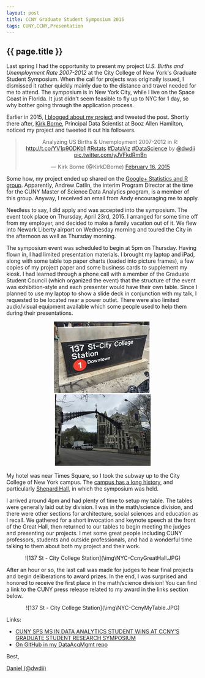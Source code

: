 ```yaml
---
layout: post
title: CCNY Graduate Student Symposium 2015
tags: CUNY,CCNY,Presentation
---
```

{{ page.title }}
----------------
Last spring I had the opportunity to present my project *U.S. Births and Unemployment Rate 2007-2012* at the City College of New York's
Graduate Student Symposium. When the call for projects was originally issued, I dismissed it rather quickly mainly due to the distance
and travel needed for me to attend. The symposium is in New York City, while I live on the Space Coast in Florida. It just didn't seem
feasible to fly up to NYC for 1 day, so why bother going through the application process.

Earlier in 2015, [I blogged about my project](http://dwdii.github.io/2015/01/27/US-Births-And-Unemployment-2007-2012.html) and tweeted the post. Shortly there after, [Kirk Borne](https://twitter.com/kirkdborne/), Principal Data Scientist at Booz Allen Hamilton, noticed my project and tweeted it out his followers.

<center>
<blockquote class="twitter-tweet" lang="en"><p lang="en" dir="ltr">Analyzing US Births &amp; Unemployment 2007-2012 in R: <a href="http://t.co/YV1p9ODKb1">http://t.co/YV1p9ODKb1</a> <a href="https://twitter.com/hashtag/Rstats?src=hash">#Rstats</a> <a href="https://twitter.com/hashtag/DataViz?src=hash">#DataViz</a> <a href="https://twitter.com/hashtag/DataScience?src=hash">#DataScience</a> by <a href="https://twitter.com/dwdii">@dwdii</a> <a href="http://t.co/yJVFkdRmBn">pic.twitter.com/yJVFkdRmBn</a></p>&mdash; Kirk Borne (@KirkDBorne) <a href="https://twitter.com/KirkDBorne/status/567385158484250624">February 16, 2015</a></blockquote>
<script async src="https://platform.twitter.com/widgets.js" charset="utf-8"></script>
</center>

Some how, my project ended up shared on the [Google+ Statistics and R group](https://plus.google.com/communities/117681470673972651781/s/dwdii?cfem=1).
Apparently, Andrew Catlin, the interim Program Director at the time for the CUNY Master of Science Data Analytics program, 
is a member of this group. Anyway, I received an email from Andy encouraging me to apply.

Needless to say, I did apply and was accepted into the symposium. The event took place on Thursday, April 23rd, 2015. I arranged for some
time off from my employer, and decided to make a family vacation out of it. We flew into Newark Liberty airport on Wednesday morning and toured the City in the afternoon as well as Thursday morning. 

The symposium event was scheduled to begin at 5pm on Thursday. Having flown in, I had limited presentation materials. I brought my laptop 
and iPad, along with some table top paper charts (loaded into picture frames), a few copies of my project paper and some business cards
to supplement my kiosk. I had learned through a phone call with a member of the Graduate Student Council (which organized the event) 
that the structure of the event was exhibition-style and each presenter would have their own table. Since I planned to use my laptop 
to show a slide deck in conjunction with my talk, I requested to be located near a power outlet. There were also limited audio/visual
equipment available which some people used to help them during their presentations. 

<center>
  <img alt="137 St - City College Station" src="\img\NYC-137StCityCollege.JPG" style="margin-right:7px"/><img alt="CCNY Gate" src="\img\NYC-CcnyGate.JPG" />
</center>

My hotel was near Times Square, so I took the subway up to the City College of New York campus. 
The [campus has a long history](http://www.nycago.org/Organs/NYC/html/CityCollegeNY.html), and 
particularly [Shepard Hall](http://daytoninmanhattan.blogspot.com/2011/01/cunys-1907-shepard-hall-back-from-edge.html), 
in which the symposium was held.

I arrived around 4pm and had plenty of time to setup my table. The tables were generally laid out by division. I was in 
the math/science division, and there were other sections for architecture, social sciences and education as I recall. We 
gathered for a short invocation and keynote speech at the front of the Great Hall, then returned to our tables to begin meeting
the judges and presenting our projects. I met some great people including CUNY professors, students and outside professionals, and
had a wonderful time talking to them about both my project and their work. 

<center>![137 St - City College Station](\img\NYC-CcnyGreatHall.JPG)</center>

After an hour or so, the last call was made for judges to hear final projects and begin deliberations to award prizes. In the end,
I was surprised and honored to receive the first place in the math/science division! You can find a link to the CUNY press release
related to my award in the links section below.

<center>![137 St - City College Station](\img\NYC-CcnyMyTable.JPG)</center>

Links:

* [CUNY SPS MS IN DATA ANALYTICS STUDENT WINS AT CCNY'S GRADUATE STUDENT RESEARCH SYMPOSIUM](http://www1.cuny.edu/mu/forum/2015/05/20/cuny-sps-ms-in-data-analytics-student-wins-at-ccnys-graduate-student-research-symposium/)
* [On GitHub in my DataAcqMgmt repo](https://github.com/dwdii/DataAcqMgmt/tree/master/FinalProject)

Best,

[Daniel (@dwdii)](http://twitter.com/dwdii)

